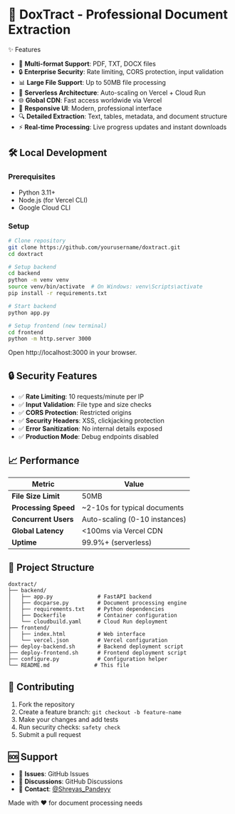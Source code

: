# 📄 DoxTract - Professional Document Extraction

✨ Features

- 📄 **Multi-format Support**: PDF, TXT, DOCX files
- 🔒 **Enterprise Security**: Rate limiting, CORS protection, input validation
- 📊 **Large File Support**: Up to 50MB file processing
- 🚀 **Serverless Architecture**: Auto-scaling on Vercel + Cloud Run
- 🌐 **Global CDN**: Fast access worldwide via Vercel
- 📱 **Responsive UI**: Modern, professional interface
- 🔍 **Detailed Extraction**: Text, tables, metadata, and document structure
- ⚡ **Real-time Processing**: Live progress updates and instant downloads

## 🛠️ Local Development

### Prerequisites

- Python 3.11+
- Node.js (for Vercel CLI)
- Google Cloud CLI

### Setup

```bash
# Clone repository
git clone https://github.com/yourusername/doxtract.git
cd doxtract

# Setup backend
cd backend
python -m venv venv
source venv/bin/activate  # On Windows: venv\Scripts\activate
pip install -r requirements.txt

# Start backend
python app.py
```

```bash
# Setup frontend (new terminal)
cd frontend
python -m http.server 3000
```

Open http://localhost:3000 in your browser.

## 🔒 Security Features

- ✅ **Rate Limiting**: 10 requests/minute per IP
- ✅ **Input Validation**: File type and size checks
- ✅ **CORS Protection**: Restricted origins
- ✅ **Security Headers**: XSS, clickjacking protection
- ✅ **Error Sanitization**: No internal details exposed
- ✅ **Production Mode**: Debug endpoints disabled

## 📈 Performance

| Metric                     | Value                         |
| -------------------------- | ----------------------------- |
| **File Size Limit**  | 50MB                          |
| **Processing Speed** | ~2-10s for typical documents  |
| **Concurrent Users** | Auto-scaling (0-10 instances) |
| **Global Latency**   | <100ms via Vercel CDN         |
| **Uptime**           | 99.9%+ (serverless)           |

## 📁 Project Structure

```
doxtract/
├── backend/
│   ├── app.py              # FastAPI backend
│   ├── docparse.py         # Document processing engine
│   ├── requirements.txt    # Python dependencies
│   ├── Dockerfile          # Container configuration
│   └── cloudbuild.yaml     # Cloud Run deployment
├── frontend/
│   ├── index.html          # Web interface
│   └── vercel.json         # Vercel configuration
├── deploy-backend.sh       # Backend deployment script
├── deploy-frontend.sh      # Frontend deployment script
├── configure.py            # Configuration helper
└── README.md              # This file
```

## 🤝 Contributing

1. Fork the repository
2. Create a feature branch: `git checkout -b feature-name`
3. Make your changes and add tests
4. Run security checks: `safety check`
5. Submit a pull request

## 🆘 Support

- 🐛 **Issues**: GitHub Issues
- 💬 **Discussions**: GitHub Discussions
- 📧 **Contact**: [@Shreyas_Pandeyy](https://x.com/Shreyas_Pandeyy)

Made with ❤️ for document processing needs

